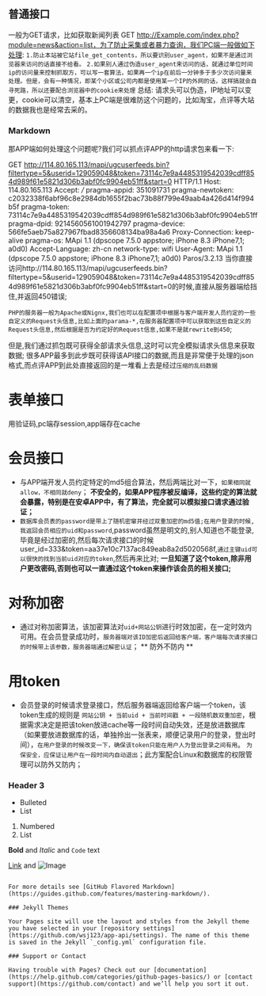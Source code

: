 ## 普通接口
一般为GET请求，比如获取新闻列表 GET http://Example.com/index.php?module=news&action=list，为了防止采集或者暴力查询，我们PC端一般做如下处理:
`1.防止本站被它站file_get_contents，所以要识别user_agent，如果不是通过浏览器来访问的话直接不给看。`
`2.如果别人通过伪造user_agent来访问的话，就通过单位时间ip的访问量来控制抓取方，可以写一套算法，如果再一个ip在前后一分钟多于多少次访问量来处理。但是，会有一种情况，即某个小区或公司内都是使用某一个IP的外网的话，这样搞就会自寻死路，所以还要配合浏览器中的cookie来处理`
总结: 请求头可以伪造，IP地址可以变更，cookie可以清空，基本上PC端是很难防这个问题的，比如淘宝，点评等大站的数据我也是经常去采的。


### Markdown

那APP端如何处理这个问题呢?我们可以抓点评APP的http请求包来看一下:

GET http://114.80.165.113/mapi/ugcuserfeeds.bin?filtertype=5&userid=129059048&token=73114c7e9a4485319542039cdff854d989f61e5821d306b3abf0fc9904eb51ff&start=0 HTTP/1.1
Host: 114.80.165.113
Accept: */*
pragma-appid: 351091731
pragma-newtoken: c2032338f6abf96c8e2984db1655f2bac73b88f799e49aab4a426d414f994b5f
pragma-token: 73114c7e9a4485319542039cdff854d989f61e5821d306b3abf0fc9904eb51ff
pragma-dpid: 9214560561001942797
pragma-device: 566fe5aeb75a827967fbad8356608134ba98a4a6
Proxy-Connection: keep-alive
pragma-os: MApi 1.1 (dpscope 7.5.0 appstore; iPhone 8.3 iPhone7,1; a0d0)
Accept-Language: zh-cn
network-type: wifi
User-Agent: MApi 1.1 (dpscope 7.5.0 appstore; iPhone 8.3 iPhone7,1; a0d0) Paros/3.2.13 
当你直接访问http://114.80.165.113/mapi/ugcuserfeeds.bin?filtertype=5&userid=129059048&token=73114c7e9a4485319542039cdff854d989f61e5821d306b3abf0fc9904eb51ff&start=0的时候,直接从服务器端给挡住,并返回450错误;

`PHP的服务器一般为Apache或Nignx,我们也可以在配置项中根据与客户端开发人员约定的一些自定义的Request头信息,比如上面的parama-*,在服务器配置项中可以获取到这些自定义的Request头信息,然后根据是否为约定好的Request信息,如果不是就rewrite到450`;

但是,我们通过抓包既可获得全部请求头信息,这时可以完全模拟请求头信息来获取数据;
很多APP最多到此步既可获得该API接口的数据,而且是非常便于处理的json格式,而点评APP到此处直接返回的是一堆看上去是经过`压缩的乱码数据`

# 表单接口
用验证码,pc端存session,app端存在cache
# 会员接口
- 与APP端开发人员约定特定的md5组合算法，然后两端比对一下，`如果相同就allow，不相同就deny`；
**不安全的，如果APP程序被反编译，这些约定的算法就会暴露，特别是在安卓APP中，有了算法，完全就可以模拟接口请求通过验证；**
- `数据库会员表的password是带上了随机密窜并经过双重加密的md5值;在用户登录的时候,我返回会员相应的uid和password`,password虽然是明文的,别人知道也不能登录,毕竟是经过加密的,然后每次请求接口的时候user_id=333&token=aa37e10c7137ac849eab8a2d5020568f,`通过主键uid可以很快的找到当前uid对应的token`,然后再来比对;
**一旦知道了这个token,除非用户更改密码,否则也可以一直通过这个token来操作该会员的相关接口;**

# 对称加密
- 通过对称加密算法，该加密算法对`uid+网站公钥`进行时效加密，在一定时效内可用。在会员登录成功时，`服务器端对该ID加密后返回给客户端，客户端每次请求接口的时候带上该参数，服务器端通过解密认证`；
** 防外不防内 **


# 用token
- 会员登录的时候请求登录接口，然后服务器端返回给客户端一个token，该token生成的规则是 `网站公钥 + 当前uid + 当前时间戳 + 一段随机数双重加密`，根据需求决定是把该token放进cache等一段时间自动失效，还是放进数据库（如果要放进数据库的话，单独拎出一张表来，顺便记录用户的登录，登出时间），`在用户登录的时候改变一下，确保该token只能在用户人为登出登录之间有用`。
`为保安全，应保证让用户在一段时间内自动退出`；此方案配合Linux和数据库的权限管理可以防外又防内；
### Header 3

- Bulleted
- List

1. Numbered
2. List

**Bold** and _Italic_ and `Code` text

[Link](url) and ![Image](src)
```

For more details see [GitHub Flavored Markdown](https://guides.github.com/features/mastering-markdown/).

### Jekyll Themes

Your Pages site will use the layout and styles from the Jekyll theme you have selected in your [repository settings](https://github.com/wsj123/app-api/settings). The name of this theme is saved in the Jekyll `_config.yml` configuration file.

### Support or Contact

Having trouble with Pages? Check out our [documentation](https://help.github.com/categories/github-pages-basics/) or [contact support](https://github.com/contact) and we’ll help you sort it out.

